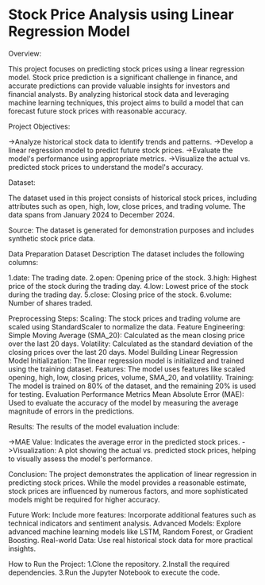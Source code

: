 # Stock Price Analysis using Linear Regression Model

Overview:

This project focuses on predicting stock prices using a linear regression model. Stock price prediction is a significant challenge in finance, and accurate predictions can provide valuable insights for investors and financial analysts. By analyzing historical stock data and leveraging machine learning techniques, this project aims to build a model that can forecast future stock prices with reasonable accuracy.

Project Objectives:

->Analyze historical stock data to identify trends and patterns.
->Develop a linear regression model to predict future stock prices.
->Evaluate the model's performance using appropriate metrics.
->Visualize the actual vs. predicted stock prices to understand the model's accuracy.

Dataset:

The dataset used in this project consists of historical stock prices, including attributes such as open, high, low, close prices, and trading volume.
The data spans from January 2024 to December 2024.

Source: The dataset is generated for demonstration purposes and includes synthetic stock price data.

Data Preparation
Dataset Description
The dataset includes the following columns:

1.date: The trading date.
2.open: Opening price of the stock.
3.high: Highest price of the stock during the trading day.
4.low: Lowest price of the stock during the trading day.
5.close: Closing price of the stock.
6.volume: Number of shares traded.

Preprocessing Steps:
Scaling: The stock prices and trading volume are scaled using StandardScaler to normalize the data.
Feature Engineering:
Simple Moving Average (SMA_20): Calculated as the mean closing price over the last 20 days.
Volatility: Calculated as the standard deviation of the closing prices over the last 20 days.
Model Building
Linear Regression Model
Initialization: The linear regression model is initialized and trained using the training dataset.
Features: The model uses features like scaled opening, high, low, closing prices, volume, SMA_20, and volatility.
Training: The model is trained on 80% of the dataset, and the remaining 20% is used for testing.
Evaluation
Performance Metrics
Mean Absolute Error (MAE): Used to evaluate the accuracy of the model by measuring the average magnitude of errors in the predictions.

Results:
The results of the model evaluation include:

->MAE Value: Indicates the average error in the predicted stock prices.
->Visualization: A plot showing the actual vs. predicted stock prices, helping to visually assess the model's performance.

Conclusion:
The project demonstrates the application of linear regression in predicting stock prices. While the model provides a reasonable estimate, stock prices are influenced by numerous factors, and more sophisticated models might be required for higher accuracy.

Future Work:
Include more features: Incorporate additional features such as technical indicators and sentiment analysis.
Advanced Models: Explore advanced machine learning models like LSTM, Random Forest, or Gradient Boosting.
Real-world Data: Use real historical stock data for more practical insights.

How to Run the Project:
1.Clone the repository.
2.Install the required dependencies.
3.Run the Jupyter Notebook to execute the code.
